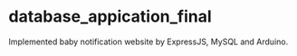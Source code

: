 # database_appication_final

Implemented baby notification website by ExpressJS, MySQL and Arduino.
